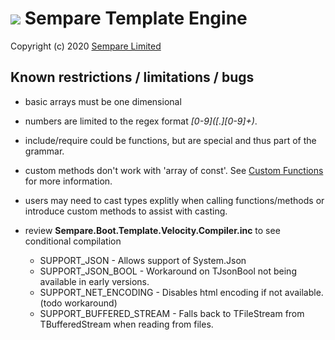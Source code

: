 # ![](../images/sempare-logo-45px.png) Sempare Template Engine

Copyright (c) 2020 [Sempare Limited](http://www.sempare.ltd)

## Known restrictions / limitations / bugs

- basic arrays must be one dimensional

- numbers are limited to the regex format _[0-9]\([.][0-9]+)_.

- include/require could be functions, but are special and thus part of the grammar. 

- custom methods don't work with 'array of const'. See [Custom Functions](./custom-functions.md) for more information.

- users may need to cast types explitly when calling functions/methods or introduce custom methods to assist with casting.

- review __Sempare.Boot.Template.Velocity.Compiler.inc__ to see conditional compilation

	- SUPPORT_JSON - Allows support of System.Json
	- SUPPORT_JSON_BOOL - Workaround on TJsonBool not being available in early versions.
	- SUPPORT_NET_ENCODING - Disables html encoding if not available. (todo workaround)
	- SUPPORT_BUFFERED_STREAM - Falls back to TFileStream from TBufferedStream when reading from files.
